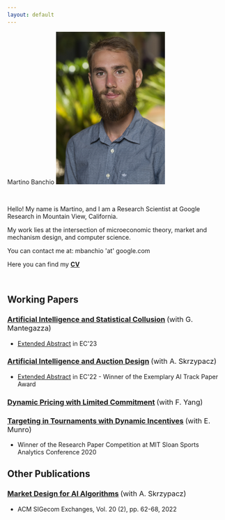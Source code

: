 ```yaml
---
layout: default
---
```


    

<span class="float-center">Martino Banchio</span>
<img style="width:250px;" src="/assets/headshot.jpg" alt="headshot" class="float-right">

<br/>

<span class="float-center-main">Hello! My name is Martino, and I am a Research Scientist at Google Research in Mountain View, California.</span>


<span class="float-center-main">My work lies at the intersection of microeconomic theory, market and mechanism design, and computer science. </span>

<span class="float-center-main">You can contact me at:  mbanchio 'at' google.com</span>

<span class="float-center-main">Here you can find my **[CV](https://martinobanchio.github.io/files/CV.pdf)**</span>


<br/>

## Working Papers

### [Artificial Intelligence and Statistical Collusion](https://martinobanchio.github.io/files/AISC.pdf) <span style="font-weight:normal">(with G. Mantegazza)</span>

- [Extended Abstract](https://www.google.com/url?q=https%3A%2F%2Fdl.acm.org%2Fdoi%2F10.1145%2F3580507.3597726&sa=D) in EC'23

### [Artificial Intelligence and Auction Design](https://arxiv.org/pdf/2202.05947.pdf) <span style="font-weight:normal">(with A. Skrzypacz)</span>

- [Extended Abstract](https://www.google.com/url?q=https%3A%2F%2Fdl.acm.org%2Fdoi%2F10.1145%2F3490486.3538244&sa=D) in EC'22 - Winner of the Exemplary AI Track Paper Award

### [Dynamic Pricing with Limited Commitment](https://arxiv.org/pdf/2102.07742.pdf) <span style="font-weight:normal">(with F. Yang)</span>


### [Targeting in Tournaments with Dynamic Incentives](https://martinobanchio.github.io/files/TTDI.pdf) <span style="font-weight:normal">(with E. Munro)</span>

- Winner of the Research Paper Competition at MIT Sloan Sports Analytics Conference 2020

## Other Publications

### [Market Design for AI Algorithms](https://www.sigecom.org/exchanges/volume_20/2/BANCHIO.pdf) <span style="font-weight:normal">(with A. Skrzypacz)</span>

- ACM SIGecom Exchanges, Vol. 20 (2), pp. 62-68, 2022